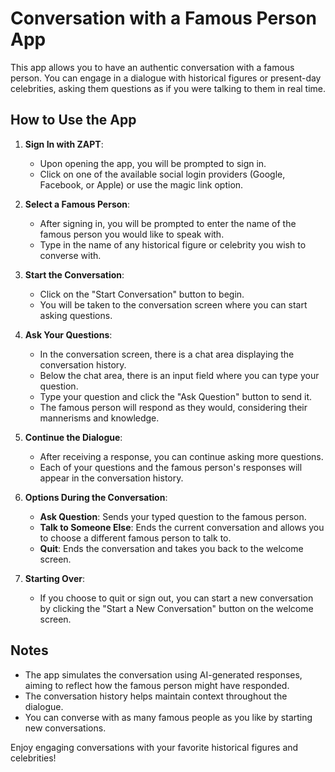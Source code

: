# Conversation with a Famous Person App

This app allows you to have an authentic conversation with a famous person. You can engage in a dialogue with historical figures or present-day celebrities, asking them questions as if you were talking to them in real time.

## How to Use the App

1. **Sign In with ZAPT**:
   - Upon opening the app, you will be prompted to sign in.
   - Click on one of the available social login providers (Google, Facebook, or Apple) or use the magic link option.

2. **Select a Famous Person**:
   - After signing in, you will be prompted to enter the name of the famous person you would like to speak with.
   - Type in the name of any historical figure or celebrity you wish to converse with.

3. **Start the Conversation**:
   - Click on the "Start Conversation" button to begin.
   - You will be taken to the conversation screen where you can start asking questions.

4. **Ask Your Questions**:
   - In the conversation screen, there is a chat area displaying the conversation history.
   - Below the chat area, there is an input field where you can type your question.
   - Type your question and click the "Ask Question" button to send it.
   - The famous person will respond as they would, considering their mannerisms and knowledge.

5. **Continue the Dialogue**:
   - After receiving a response, you can continue asking more questions.
   - Each of your questions and the famous person's responses will appear in the conversation history.

6. **Options During the Conversation**:
   - **Ask Question**: Sends your typed question to the famous person.
   - **Talk to Someone Else**: Ends the current conversation and allows you to choose a different famous person to talk to.
   - **Quit**: Ends the conversation and takes you back to the welcome screen.

7. **Starting Over**:
   - If you choose to quit or sign out, you can start a new conversation by clicking the "Start a New Conversation" button on the welcome screen.

## Notes

- The app simulates the conversation using AI-generated responses, aiming to reflect how the famous person might have responded.
- The conversation history helps maintain context throughout the dialogue.
- You can converse with as many famous people as you like by starting new conversations.

Enjoy engaging conversations with your favorite historical figures and celebrities!